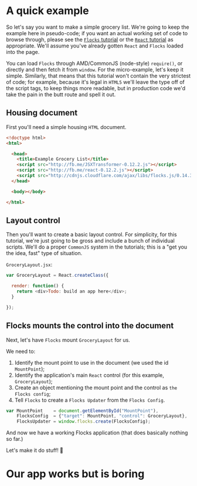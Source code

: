 # A quick example

So let's say you want to make a simple grocery list.  We're going to keep the example here
in pseudo-code; if you want an actual working set of code to browse through, please see the
[`Flocks` tutorial](flocks_tutorial.html) or the [`React` tutorial](react_tutorial.html) as
appropriate.  We'll assume you've already gotten `React` and `Flocks` loaded into the page.

You can load `Flocks` through AMD/CommonJS (node-style) `require()`, or directly and then
fetch it from `window`.  For the micro-example, let's keep it simple.  Similarly, that means
that this tutorial won't contain the very strictest of code; for example, because it's legal
in `HTML5` we'll leave the type off of the script tags, to keep things more readable, but in
production code we'd take the pain in the butt route and spell it out.



## Housing document

First you'll need a simple housing `HTML` document.

```html
<!doctype html>
<html>

  <head>
    <title>Example Grocery List</title>
    <script src="http://fb.me/JSXTransformer-0.12.2.js"></script>
    <script src="http://fb.me/react-0.12.2.js"></script>
    <script src="http://cdnjs.cloudflare.com/ajax/libs/flocks.js/0.14.3/flocks.js"></script>
  </head>

  <body></body>

</html>
```



## Layout control

Then you'll want to create a basic layout control.  For simplicity, for this tutorial, we're just
going to be gross and include a bunch of individual scripts.  We'll do a proper `CommonJS` system
in the tutorials; this is a "get you the idea, fast" type of situation.

`GroceryLayout.jsx`:

```javascript
var GroceryLayout = React.createClass({

  render: function() {
    return <div>Todo: build an app here</div>;
  }

});
```



## Flocks mounts the control into the document

Next, let's have `Flocks` mount `GroceryLayout` for us.

We need to:

  1. Identify the mount point to use in the document (we used the id `MountPoint`);
  1. Identify the application's main `React` control (for this example, `GroceryLayout`);
  1. Create an object mentioning the mount point and the control as `the Flocks config`;
  1. Tell `Flocks` to create a `Flocks Updater` from the `Flocks Config`.

```javascript
var MountPoint    = document.getElementById("MountPoint"),
    FlocksConfig  = {"target": MountPoint, "control": GroceryLayout},
    FlocksUpdater = window.flocks.create(FlocksConfig);
```

And now we have a working Flocks application (that does basically nothing so far.)

Let's make it do stuff! 🙌



# Our app works but is boring

